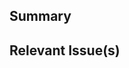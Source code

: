 <!-- Thanks for contributing to prefect-slack! 🎉-->

## Summary
<!-- A brief summary explaining the purpose of this PR -->

## Relevant Issue(s)
<!-- If this PR addresses any open issues, please let us know which one here -->